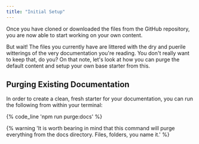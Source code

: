 ```yaml
---
title: "Initial Setup"
---
```


Once you have cloned or downloaded the files from the GitHub repository, you are now able to start working on your own content.

But wait! The files you currently have are littered with the dry and puerile witterings of the very documentation you're reading. You don't really want to keep that, do you? On that note, let's look at how you can purge the default content and setup your own base starter from this.

## Purging Existing Documentation

In order to create a clean, fresh starter for your documentation, you can run the following from within your terminal:

{% code_line 'npm run purge:docs' %}

{% warning 'It is worth bearing in mind that this command will purge everything from the docs directory. Files, folders, you name it.' %}
